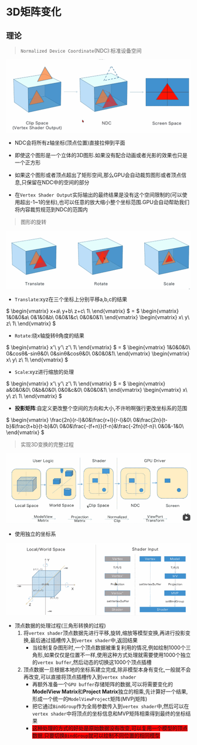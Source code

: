 # 3D矩阵变化

## 理论

>`Normalized Device Coordinate`(NDC):标准设备空间

![ ](./img/NDC.png)

* NDC会将所有z轴坐标(顶点位置)直接拉伸到平面
* 即使这个图形是一个立体的3D图形.如果没有配合动画或者光影的效果也只是一个正方形
* 如果这个图形或者顶点超出了矩形空间,那么GPU会自动裁剪图形或者顶点信息,只保留在NDC中的空间的部分

* 在`Vertex Shader Output`实际输出的最终结果是没有这个空间限制的(可以使用超出-1~1的坐标),也可以任意的放大缩小整个坐标范围.GPU会自动帮助我们将内容裁剪规范到NDC的范围内

>图形的旋转

![ ](./img/translate.png)

* `Translate`:xyz在三个坐标上分别平移a,b,c的结果

$
  \begin{vmatrix}
   x+a\\
   y+b\\
   z+c\\
   1\\
  \end{vmatrix}
$
\=
$
  \begin{vmatrix}
   1&0&0&a\\
   0&1&0&b\\
   0&0&1&c\\
   0&0&0&1\\
  \end{vmatrix}
  \begin{vmatrix}
   x\\
   y\\
   z\\
   1\\
  \end{vmatrix}
$

* `Rotate`:绕x轴旋转θ角度的结果

$
  \begin{vmatrix}
   x'\\
   y'\\
   z'\\
   1\\
  \end{vmatrix}
$
\=
$
  \begin{vmatrix}
   1&0&0&0\\
   0&cosθ&-sinθ&0\\
   0&sinθ&cosθ&0\\
   0&0&0&1\\
  \end{vmatrix}
  \begin{vmatrix}
   x\\
   y\\
   z\\
   1\\
  \end{vmatrix}
$

* `Scale`:xyz进行缩放的处理

$
  \begin{vmatrix}
   x'\\
   y'\\
   z'\\
   1\\
  \end{vmatrix}
$
\=
$
  \begin{vmatrix}
   a&0&0&0\\
   0&b&0&0\\
   0&0&c&0\\
   0&0&0&1\\
  \end{vmatrix}
  \begin{vmatrix}
   x\\
   y\\
   z\\
   1\\
  \end{vmatrix}
$

* **投影矩阵**:自定义更改整个空间的方向和大小,不许哟啊强行更改坐标系的范围

$
  \begin{vmatrix}
   \frac{2n}{r-l}&0&\frac{r+l}{r-l}&0\\
   0&\frac{2n}{t-b}&\frac{t+b}{t-b}&0\\
   0&0&\frac{-(f+n)}{f-n}&\frac{-2fn}{f-n}\\
   0&0&-1&0\\
  \end{vmatrix}
$

>实现3D变换的完整过程

![ ](./img/process.png)

* 使用独立的坐标系

![ ](./img/coordinates.png)

* 顶点数据的处理过程(三角形转换的过程)
   1. 将`vertex shader`顶点数据先进行平移,旋转,缩放等模型变换,再进行投影变换,最后通过插槽传入到`vertex shader`中,返回结果
      * 当绘制复杂图形时,一个顶点数据被重复利用的情况,例如绘制1000个三角形,如果仅仅是位置不一样,使用这种方式处理就需要使用1000个独立的`vertex buffer`,然后动态的切换这1000个顶点插槽
   2. 顶点数据一旦根据本地的坐标系建立完成,除非模型本身有变化,一般就不会再改变,可以直接将顶点插槽传入到`vertex shader`
      * 再额外准备一个`GPU buffer`存储矩阵的数据,可以将需要变化的**ModelView Matrix**和**Project Matrix**独立的相乘,先计算好一个结果,形成一个统一的`ModelViewProject`矩阵(MVPj矩阵)
      * 把它通过`BindGroup`作为全局参数传入到`vertex shader`中,然后可以在`vertex shader`中将顶点的坐标信息和MVP矩阵相乘得到最终的坐标结果
      * <span style="background-color:red">这种处理的方式的好处是原始数据没有改变,可以复用一个模型的顶点数据.只要切换`BindGroup`就可以绘制不同位置的相同模型</span>
